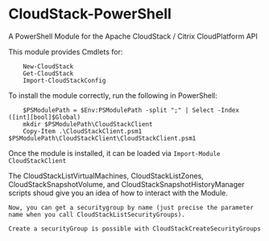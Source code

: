 CloudStack-PowerShell
=====================

A PowerShell Module for the Apache CloudStack / Citrix CloudPlatform API

This module provides Cmdlets for:
```	
	New-CloudStack
	Get-CloudStack
	Import-CloudStackConfig
```	

To install the module correctly, run the following in PowerShell:
```
	$PSModulePath = $Env:PSModulePath -split ";" | Select -Index ([int][bool]$Global)
	mkdir $PSModulePath\CloudStackClient
	Copy-Item .\CloudStackClient.psm1 $PSModulePath\CloudStackClient\CloudStackClient.psm1
```	

Once the module is installed, it can be loaded via ```Import-Module CloudStackClient```

The CloudStackListVirtualMachines, CloudStackListZones, CloudStackSnapshotVolume, and CloudStackSnapshotHistoryManager scripts shoud give you an idea of how to interact with the Module.

```
Now, you can get a securitygroup by name (just precise the parameter name when you call CloudStackListSecurityGroups). 

Create a securityGroup is possible with CloudStackCreateSecurityGroups

```